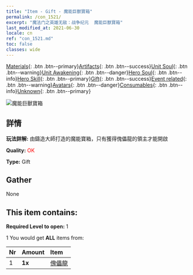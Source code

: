 ```yaml
---
title: "Item - Gift - 魔能巨獸寶箱"
permalink: /con_1521/
excerpt: "魔法门之英雄无敌：战争纪元  魔能巨獸寶箱"
last_modified_at: 2021-06-30
locale: cn
ref: "con_1521.md"
toc: false
classes: wide
---
```

 [Materials](/ItemsCN/){: .btn .btn--primary}[Artifacts](/ItemsCN/Artifacts/){: .btn .btn--success}[Unit Soul](/ItemsCN/UnitSoul/){: .btn .btn--warning}[Unit Awakening](/ItemsCN/UnitAwakening/){: .btn .btn--danger}[Hero Soul](/ItemsCN/HeroSoul/){: .btn .btn--info}[Hero Skill](/ItemsCN/HeroSkill/){: .btn .btn--primary}[Gift](/ItemsCN/Gift/){: .btn .btn--success}[Event related](/ItemsCN/Events/){: .btn .btn--warning}[Avatars](/ItemsCN/Avatars/){: .btn .btn--danger}[Consumables](/ItemsCN/Consumables/){: .btn .btn--info}[Unknown](/ItemsCN/Unknown/){: .btn .btn--primary}

 ![魔能巨獸寶箱](/images/t/i_907135.png)

## 詳情
 **玩法詳解:** 由鑄造大師打造的魔能寶箱，只有獲得傀儡龍的領主才能開啟

 **Quality:** <span style="color: #FF0000">OK</span>

 **Type:** Gift

## Gather

  None

## This item contains:

 **Required Level to open:** 1

 1 You would get **ALL** items  from:

  | Nr | Amount |     Item    |
  |:---|:-------|:------------|
  | 1 |  **1x** | [傀儡龍](/cn/Items/unt_243/) |  | 
